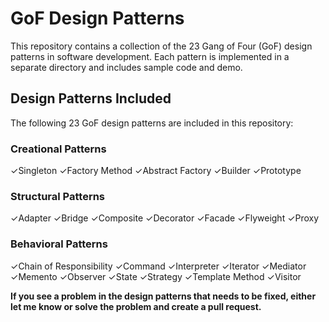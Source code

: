 # GoF Design Patterns


This repository contains a collection of the 23 Gang of Four (GoF) design patterns in software development. Each pattern is implemented in a separate directory and includes sample code and demo.

## Design Patterns Included
The following 23 GoF design patterns are included in this repository:

### Creational Patterns
✓Singleton
✓Factory Method
✓Abstract Factory
✓Builder
✓Prototype

### Structural Patterns
✓Adapter
✓Bridge
✓Composite
✓Decorator
✓Facade
✓Flyweight
✓Proxy

### Behavioral Patterns
✓Chain of Responsibility
✓Command
✓Interpreter
✓Iterator
✓Mediator
✓Memento
✓Observer
✓State
✓Strategy
✓Template Method
✓Visitor


**If you see a problem in the design patterns that needs to be fixed, either let me know or solve the problem and create a pull request.**
